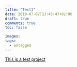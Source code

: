 ```yaml
---
title: "Test1"
date: 2019-07-07T13:45:47+02:00
draft: true
comments: true
toc: false

images:
tags: 
  - untagged
---
```


[This is a test project](../test-post/)
